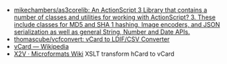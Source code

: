 - [mikechambers/as3corelib: An ActionScript 3 Library that contains a number of classes and utilities for working with ActionScript? 3. These include classes for MD5 and SHA 1 hashing, Image encoders, and JSON serialization as well as general String, Number and Date APIs.](https://github.com/mikechambers/as3corelib)
- [thomascube/vcfconvert: vCard to LDIF/CSV Converter](https://github.com/thomascube/vcfconvert)
- [vCard — Wikipedia](https://en.wikipedia.org/wiki/VCard)
- [X2V · Microformats Wiki](http://microformats.org/wiki/x2v) XSLT transform hCard to vCard